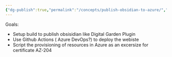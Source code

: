 ```yaml
---
{"dg-publish":true,"permalink":"/concepts/publish-obsidian-to-azure/","tags":["concept/SRE/cloud/azure","review","study","AZ-204"]}
---
```


Goals:
- Setup build to publish  obsisidian like Digital Garden Plugin
- Use Github Actions ( Azure DevOps?) to deploy the webiste
- Script the provisioning of resources in Azure as an excersize for certificate AZ-204

